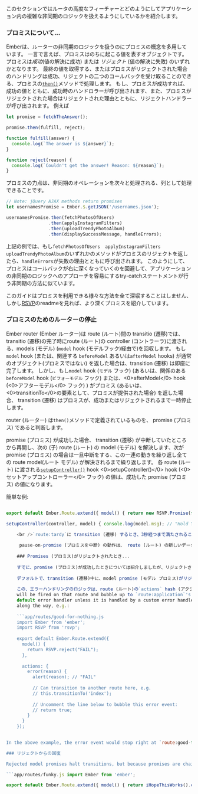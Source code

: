 このセクションではルータの高度なフィーチャーとどのようにしてアプリケーション内の複雑な非同期のロジックを扱えるようにしているかを紹介します。

### プロミスについて...

Emberは、ルーターの非同期のロジックを扱うのにプロミスの概念を多用しています。 一言で言えば、プロミスはのちに起こる値を表すオブジェクトです。 プロミスは*成功*(値の解決に成功) または *リジェクト* (値の解決に失敗) のいずれかとなります。 最終の値を取得する、またはプロミスがリジェクトされた場合のハンドリングは成功、リジェクトの二つのコールバックを受け取ることのできる、プロミスの[`then()`](http://emberjs.com/api/classes/RSVP.Promise.html#method_then)メソッドで処理します。 もし、プロミスが成功すれば、成功の値とともに、成功時のハンドロラーが呼び出されます、また、プロミスがリジェクトされた場合はリジェクトされた理由とともに、リジェクトハンドラーが呼び出されます。 例えば

```js
let promise = fetchTheAnswer();

promise.then(fulfill, reject);

function fulfill(answer) {
  console.log(`The answer is ${answer}`);
}

function reject(reason) {
  console.log(`Couldn't get the answer! Reason: ${reason}`);
}
```

プロミスの力点は、非同期のオペレーションを次々と処理される、列として処理できることです。

```js
// Note: jQuery AJAX methods return promises
let usernamesPromise = Ember.$.getJSON('/usernames.json');

usernamesPromise.then(fetchPhotosOfUsers)
                .then(applyInstagramFilters)
                .then(uploadTrendyPhotoAlbum)
                .then(displaySuccessMessage, handleErrors);
```

上記の例では、もし`fetchPhotosOfUsers`　`applyInstagramFilters`　`uploadTrendyPhotoAlbum`のいずれかのメソッドがプロミスのリジェクトを返したら、`handleErrors`が失敗の理由とともに呼び出されます。 このようにして、プロミスはコールバックが右に深くなっていくのを回避して、アプリケーションの非同期のロジックへのアプローチを容易にするtry-catchステートメントが行う非同期の方法に似ています。

このガイドはプロミスを利用できる様々な方法を全て深堀することはしません、しかし[RSVP](https://github.com/tildeio/rsvp.js)のreadmeを見れば、より深くプロミスを紹介しています。

### プロミスのためのルーターの停止

Ember router (Ember ルーター)は route (ルート)間の transitio (遷移)では、transitio (遷移)の完了時にroute (ルート)の controller (コントラーラ)に渡される、models (モデル) (`model` hook (モデルフック)経由で)を回収します。 もし`model` hook (または、関連する `beforeModel` あるいは`afterModel` hooks) が通常のオブジェクト(プロミスではない) を返した場合は、transition (遷移) は即座に完了します。 しかし、もし`model` hook (`モデル` フック) (あるいは、関係のある `beforeModel` hook (`ビフォーモデル` フック) または、<0>afterModel</0> hook (<0>アフターモデル</0> フック) ) がプロミス (あるいは、<0>transitionTo</0>の要素として、プロミスが提供された場合) を返した場合、 transition (遷移) はプロミスが、成功またはリジェクトされるまで一時停止します。

router (ルーター) は`then()`メソッドで定義されているものを、 promise (プロミス) であると判断します。 

promise (プロミス) が成功した場合、 transition (遷移) が中断していたところから再開し、次の (子) route (ルート) の model (モデル) を解決します、次が promise (プロミス) の場合は一旦中断をする、この一連の動きを繰り返し全ての route model(ルート モデル) が解決されるまで繰り返します。 各 route (ルート) に渡される[`setupController()`](http://emberjs.com/api/classes/Ember.Route.html#method_setupController) hook <0>setupController()</0> hook (<0>セットアップコントローラー</0> フック) の値は、成功した promise (プロミス) の値になります。

簡単な例:

```app/routes/tardy.js import Ember from 'ember'; import RSVP from 'rsvp';

export default Ember.Route.extend({ model() { return new RSVP.Promise(function(resolve) { Ember.run.later(function() { resolve({ msg: 'Hold Your Horses' }); }, 3000); }); },

setupController(controller, model) { console.log(model.msg); // "Hold Your Horses" } });

    <br />`route:tardy`に transition (遷移) するとき、3秒経つまで満たされることのない、promise (プロミス) として`model()` hook (`モデル()` フック) が呼ばれ、 その間、 router (ルーター) は mid-transition (遷移中) として一時中断されます。 最終的に、 promise (プロミス) が満たされると、 router (ルーター) は transition (遷移) を継続して、最終的に`route:tardy`の `setupController()` hook (`setupController()`フック)を呼び出し、オブジェクトを解決します。
    
     pause-on-promise (プロミスを中断) の動作は、 route (ルート) の新しいデータが、新しい template (テンプレート) を確実に表示するようにしたいときなどに有効です。
    
    ### Promises (プロミス)がリジェクトされたとき...
    
    すでに、promise (プロミス)が成功したときについては紹介しましたが、リジェクトされた場合はどうでしょうか？
    
    デフォルトで、transition (遷移)中に、model promise (モデル プロミス)がリジェクトされると、transition (遷移)は中止されます、新しく対象のroute templates (ルート テンプレート)が描画されることはありません、そしてコンソールにエラーが出力されます。
    
    この、エラーハンドリングのロジックは、route (ルート)の`actions` hash (アクションハッシュ)の`error` handler (エラーハンドラー)経由で設定できます。 When a promise rejects, an `error` event
    will be fired on that route and bubble up to `route:application`'s
    default error handler unless it is handled by a custom error handler
    along the way, e.g.:
    
    ```app/routes/good-for-nothing.js
    import Ember from 'ember';
    import RSVP from 'rsvp';
    
    export default Ember.Route.extend({
      model() {
        return RSVP.reject("FAIL");
      },
    
      actions: {
        error(reason) {
          alert(reason); // "FAIL"
    
          // Can transition to another route here, e.g.
          // this.transitionTo('index');
    
          // Uncomment the line below to bubble this error event:
          // return true;
        }
      }
    });
    

In the above example, the error event would stop right at `route:good-for-nothing`'s error handler and not continue to bubble. To make the event continue bubbling up to `route:application`, you can return true from the error handler.

### リジェクトからの回復

Rejected model promises halt transitions, but because promises are chainable, you can catch promise rejects within the `model` hook itself and convert them into fulfills that won't halt the transition.

```app/routes/funky.js import Ember from 'ember';

export default Ember.Route.extend({ model() { return iHopeThisWorks().catch(function() { // Promise rejected, fulfill with some default value to // use as the route's model and continue on with the transition return { msg: 'Recovered from rejected promise' }; }); } }); ```